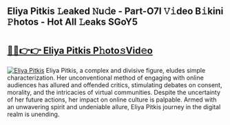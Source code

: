 ## Eliya Pitkis 𝙻eaked 𝙽u𝚍e - Part-O7I 𝚅𝚒deo B𝚒kini 𝙿hotos - Hot All 𝙻eaks SGoY5

# <h2><a href="http://ld59djq.urlbe.top/?page=Eliya+Pitkis">🔗🔗👉👉 Eliya Pitkis P𝚑oto𝚜Vid𝚎o</a></h2>

[![Eliya Pitkis](https://i.imgur.com/eBuTRDB.gif)](http://ld59djq.urlbe.top/?page=Eliya+Pitkis)
Eliya Pitkis, a complex and divisive figure, eludes simple characterization. Her unconventional method of engaging with online audiences has allured and offended critics, stimulating debates on consent, morality, and the intricacies of virtual communities. Despite the uncertainty of her future actions, her impact on online culture is palpable. Armed with an unwavering spirit and undeniable allure, Eliya Pitkis journey in the digital realm is unending.

